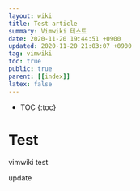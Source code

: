 ```yaml
---
layout: wiki
title: Test article
summary: Vimwiki 테스트
date: 2020-11-20 19:44:51 +0900
updated: 2020-11-20 21:03:07 +0900
tag: vimwiki
toc: true
public: true
parent: [[index]]
latex: false
---
```


- TOC
  {:toc}

# Test

vimwiki test

update

